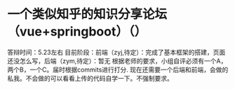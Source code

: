 # 一个类似知乎的知识分享论坛（vue+springboot）（）

答辩时间：5.23左右
目前阶段：前端（zyj,待定）：完成了基本框架的搭建，页面还没怎么写，后端（zym,待定）：暂无
根据老师的要求，小组自评必须有一个A，两个B，一个C。届时根据commits进行打分.
现在还需要一个后端和前端，会做的私我。不会做的可以看看上传的代码自学一下。不强制要求。
